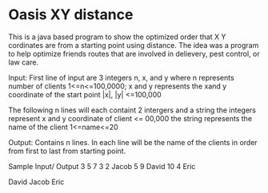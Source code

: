 # Oasis XY distance
This is a java based program to show the optimized order that X Y cordinates are from a starting point using distance.
The idea was a program to help optimize friends routes that are involved in delievery, pest control, or law care.

Input:
First line of input are 3 integers n, x, and y where 
n represents number of clients 1<=n<=100,0000; 
x and y represents the xand y coordinate of the start point |x|, |y| <=100,000

The following n lines will each containt 2 intergers and a string
the integers represent x and y coordinate of client <= 00,000
the string represents the name of the client 1<=name<=20

Output:
Contains n lines. In each line will be the name of the clients in order from first to last from starting point.

Sample Input/ Output
 3 5 7
 3 2 Jacob
 5 9 David
 10 4 Eric

 David
 Jacob
 Eric
